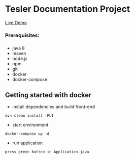 # Tesler Documentation Project
[Live Demo](http://idocs.tesler.io/)

### Prerequisites:
#####
* java 8
* maven
* node.js
* npm
* git
* docker
* docker-compose

## Getting started with docker
* install dependencies and build front-end
```
mvn clean install -PUI
```
* start environment
```
docker-compose up -d
```
* run application
```
press green button in Application.java
```
